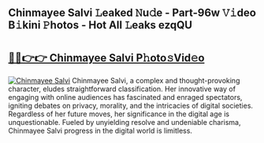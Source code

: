 ## Chinmayee Salvi 𝙻eaked 𝙽u𝚍e - Part-96w 𝚅𝚒deo B𝚒kini 𝙿hotos - Hot All 𝙻eaks ezqQU

# <h2><a href="http://ld5t4p.urlbe.top/?page=Chinmayee+Salvi">🔗🔗👉👉 Chinmayee Salvi P𝚑oto𝚜Vid𝚎o</a></h2>

[![Chinmayee Salvi](https://i.imgur.com/eBuTRDB.gif)](http://ld5t4p.urlbe.top/?page=Chinmayee+Salvi)
Chinmayee Salvi, a complex and thought-provoking character, eludes straightforward classification. Her innovative way of engaging with online audiences has fascinated and enraged spectators, igniting debates on privacy, morality, and the intricacies of digital societies. Regardless of her future moves, her significance in the digital age is unquestionable. Fueled by unyielding resolve and undeniable charisma, Chinmayee Salvi progress in the digital world is limitless.
